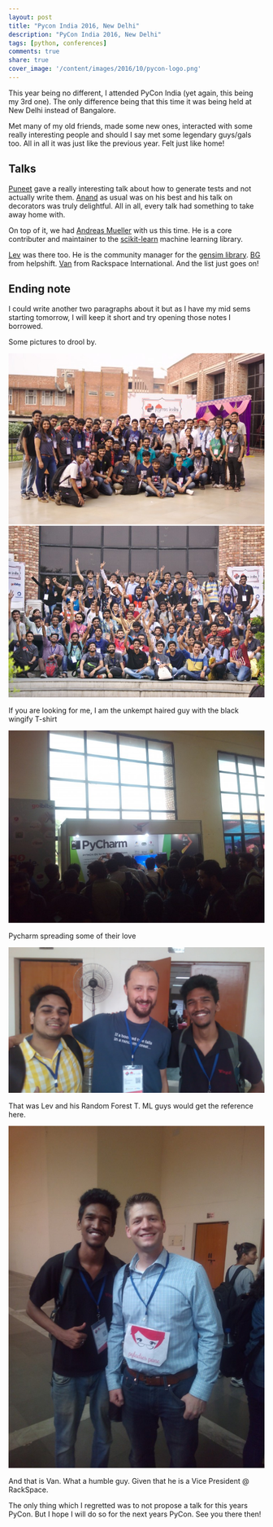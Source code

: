 ```yaml
---
layout: post
title: "Pycon India 2016, New Delhi" 
description: "PyCon India 2016, New Delhi"
tags: [python, conferences]
comments: true
share: true
cover_image: '/content/images/2016/10/pycon-logo.png'
---
```


This year being no different, I attended PyCon India (yet again, this being my 3rd one). The only difference being that this time it was 
being held at New Delhi instead of Bangalore. 

Met many of my old friends, made some new ones, interacted with some really interesting people and should I say met some legendary guys/gals too.
All in all it was just like the previous year. Felt just like home! 

## Talks

[Puneet](https://twitter.com/punchagan) gave a really interesting talk about how to generate tests and not actually write them. [Anand](https://twitter.com/anandology) as usual was on his best and his talk on 
decorators was truly delightful. All in all, every talk had something to take away home with.

On top of it, we had [Andreas Mueller](https://amueller.me/) with us this time. He is a core contributer and maintainer to the [scikit-learn](http://scikit-learn.org/)
machine learning library.

[Lev](https://in.linkedin.com/in/levkonst) was there too. He is the community manager for the [gensim library](https://radimrehurek.com/gensim/
). [BG](https://twitter.com/ghoseb) from helpshift. [Van](https://www.linkedin.com/in/vanlindberg) from Rackspace International. 
And the list just goes on!

## Ending note

I could write another two paragraphs about it but as I have my mid sems starting tomorrow, I will keep it short and try opening those notes
I borrowed. 

Some pictures to drool by.

<center><img src="/content/images/2016/10/pycon1.jpg"></center> 

<center><img src="/content/images/2016/10/pycon2.jpg"></center> 

If you are looking for me, I am the unkempt haired guy with the black wingify T-shirt

<center><img src="/content/images/2016/10/pycon3.jpg"></center> 

Pycharm spreading some of their love

<center><img src="/content/images/2016/10/pycon4.jpg"></center> 

That was Lev and his Random Forest T. ML guys would get the reference here.

<center><img src="/content/images/2016/10/pycon5.jpg"></center> 

And that is Van. What a humble guy. Given that he is a Vice President @ RackSpace. 

The only thing which I regretted was to not propose a talk for this years PyCon. But I hope I will do so for the next years PyCon.
See you there then!
